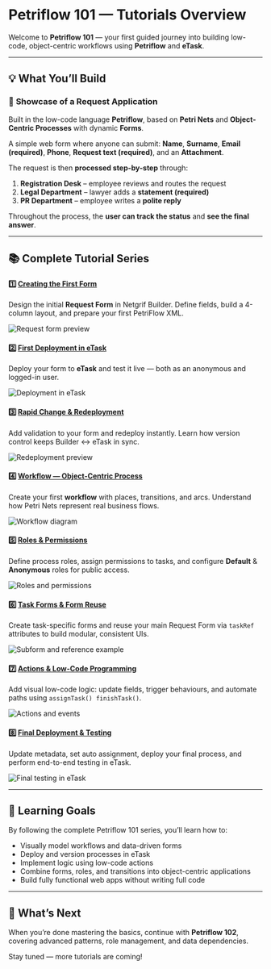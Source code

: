 # Petriflow 101 — Tutorials Overview

Welcome to **Petriflow 101** — your first guided journey into building low-code, object-centric workflows using **Petriflow** and **eTask**.

---

## 💡 What You’ll Build

### 🧩 **Showcase of a Request Application**
Built in the low-code language **Petriflow**, based on **Petri Nets** and **Object-Centric Processes** with dynamic **Forms**.

A simple web form where anyone can submit:
**Name**, **Surname**, **Email (required)**, **Phone**, **Request text (required)**, and an **Attachment**.

The request is then **processed step-by-step** through:
1. **Registration Desk** – employee reviews and routes the request
2. **Legal Department** – lawyer adds a **statement (required)**
3. **PR Department** – employee writes a **polite reply**

Throughout the process, the **user can track the status** and **see the final answer**.

---

## 📚 Complete Tutorial Series

<div class="cards-small">

<div class="card">
<h4>1️⃣ <a href="#/#/tutorials/petriflow101/part1/part1.md">Creating the First Form</a></h4>
<p>Design the initial <strong>Request Form</strong> in Netgrif Builder.  
Define fields, build a 4-column layout, and prepare your first PetriFlow XML.</p>
<img src="tutorials/petriflow101/part1/form.png" alt="Request form preview" />
</div>

<div class="card">
<h4>2️⃣ <a href="#/tutorials/petriflow101/part2/part2.md">First Deployment in eTask</a></h4>
<p>Deploy your form to <strong>eTask</strong> and test it live — both as an anonymous and logged-in user.</p>
<img src="tutorials/petriflow101/part2/uploadedProcess.png" alt="Deployment in eTask" />
</div>

<div class="card">
<h4>3️⃣ <a href="#/tutorials/petriflow101/part3/part3.md">Rapid Change & Redeployment</a></h4>
<p>Add validation to your form and redeploy instantly.  
Learn how version control keeps Builder ↔ eTask in sync.</p>
<img src="tutorials/petriflow101/part3/processV2.png" alt="Redeployment preview" />
</div>

<div class="card">
<h4>4️⃣ <a href="#/tutorials/petriflow101/part4/part4.md">Workflow — Object-Centric Process</a></h4>
<p>Create your first <strong>workflow</strong> with places, transitions, and arcs.  
Understand how Petri Nets represent real business flows.</p>
<img src="tutorials/petriflow101/part4/simulationView.png" alt="Workflow diagram" />
</div>

<div class="card">
<h4>5️⃣ <a href="#/tutorials/petriflow101/part5/part5.md">Roles & Permissions</a></h4>
<p>Define process roles, assign permissions to tasks, and configure  
<strong>Default</strong> & <strong>Anonymous</strong> roles for public access.</p>
<img src="tutorials/petriflow101/part5/roles.png" alt="Roles and permissions" />
</div>

<div class="card">
<h4>6️⃣ <a href="#/tutorials/petriflow101/part6/part6.md">Task Forms & Form Reuse</a></h4>
<p>Create task-specific forms and reuse your main Request Form  
via <code>taskRef</code> attributes to build modular, consistent UIs.</p>
<img src="tutorials/petriflow101/part6/status.png" alt="Subform and reference example" />
</div>

<div class="card">
<h4>7️⃣ <a href="#/tutorials/petriflow101/part7/part7.md">Actions & Low-Code Programming</a></h4>
<p>Add visual low-code logic: update fields, trigger behaviours,  
and automate paths using <code>assignTask() finishTask()</code>.</p>
<img src="tutorials/petriflow101/part7/fork.png" alt="Actions and events" />
</div>

<div class="card">
<h4>8️⃣ <a href="#/tutorials/petriflow101/part8/part8.md">Final Deployment & Testing</a></h4>
<p>Update metadata, set auto assignment, deploy your final process,  
and perform end-to-end testing in eTask.</p>
<img src="tutorials/petriflow101/part8/finalTesting.png" alt="Final testing in eTask" />
</div>

</div>

---

## 🎯 Learning Goals

By following the complete Petriflow 101 series, you’ll learn how to:
- Visually model workflows and data-driven forms
- Deploy and version processes in eTask
- Implement logic using low-code actions
- Combine forms, roles, and transitions into object-centric applications
- Build fully functional web apps without writing full code

---

## 🚀 What’s Next

When you’re done mastering the basics, continue with **Petriflow 102**,  
covering advanced patterns, role management, and data dependencies.

Stay tuned — more tutorials are coming!